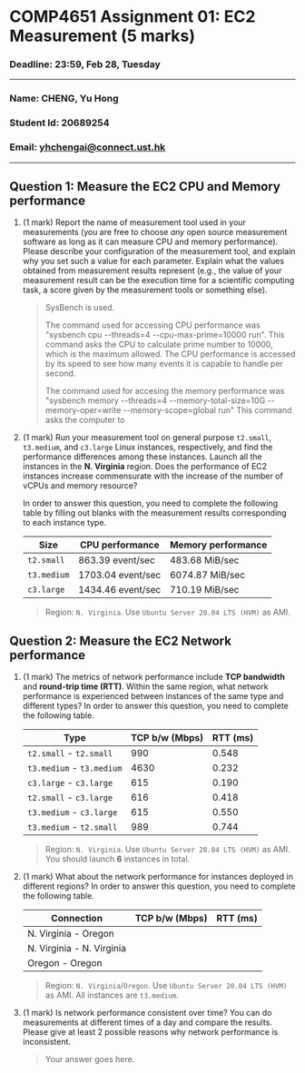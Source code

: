 # COMP4651 Assignment 01: EC2 Measurement (5 marks)

### Deadline: 23:59, Feb 28, Tuesday

---

### Name: CHENG, Yu Hong
### Student Id: 20689254

### Email: yhchengai@connect.ust.hk

---



## Question 1: Measure the EC2 CPU and Memory performance

1. (1 mark) Report the name of measurement tool used in your measurements (you are free to choose *any* open source measurement software as long as it can measure CPU and memory performance). Please describe your configuration of the measurement tool, and explain why you set such a value for each parameter. Explain what the values obtained from measurement results represent (e.g., the value of your measurement result can be the execution time for a scientific computing task, a score given by the measurement tools or something else).

    > SysBench is used. 
    > 
    > The command used for accessing CPU performance was "sysbench cpu --threads=4 --cpu-max-prime=10000 run".
    > This command asks the CPU to calculate prime number to 10000, which is the maximum allowed. 
    > The CPU performance is accessed by its speed to see how many events it is capable to handle per second.
    > 
    > The command used for accesing the memory performance was "sysbench memory --threads=4 --memory-total-size=10G --memory-oper=write --memory-scope=global run"
    > This command asks the computer to 

2. (1 mark) Run your measurement tool on general purpose `t2.small`, `t3.medium`, and `c3.large` Linux instances, respectively, and find the performance differences among these instances. Launch all the instances in the **N. Virginia** region. Does the performance of EC2 instances increase commensurate with the increase of the number of vCPUs and memory resource?

    In order to answer this question, you need to complete the following table by filling out blanks with the measurement results corresponding to each instance type.

    | Size        | CPU performance   | Memory performance |
    | ----------- | ----------------- | ------------------ |
    | `t2.small`  | 863.39  event/sec |  483.68 MiB/sec    |
    | `t3.medium` | 1703.04 event/sec |  6074.87 MiB/sec   |
    | `c3.large`  | 1434.46 event/sec |  710.19 MiB/sec    |

    > Region: `N. Virginia`. Use `Ubuntu Server 20.04 LTS (HVM)` as AMI.

## Question 2: Measure the EC2 Network performance

1. (1 mark) The metrics of network performance include **TCP bandwidth** and **round-trip time (RTT)**. Within the same region, what network performance is experienced between instances of the same type and different types? In order to answer this question, you need to complete the following table.

    | Type                      | TCP b/w (Mbps) | RTT (ms) |
    | ------------------------- | -------------- | -------- |
    | `t2.small` - ``t2.small`` | 990            |  0.548   |   
    | `t3.medium` - `t3.medium` | 4630           |  0.232   |   
    | `c3.large` - `c3.large`   | 615            |  0.190   |   
    | `t2.small` - `c3.large`   | 616            |  0.418   |
    | `t3.medium` - `c3.large`  | 615            |  0.550   |   
    | `t3.medium` - `t2.small`  | 989            |  0.744   |

    > Region: `N. Virginia`. Use `Ubuntu Server 20.04 LTS (HVM)` as AMI. You should launch **6** instances in total.

2. (1 mark) What about the network performance for instances deployed in different regions? In order to answer this question, you need to complete the following table.

    | Connection                | TCP b/w (Mbps) | RTT (ms) |
    | ------------------------- | -------------- | -------- |
    | N. Virginia - Oregon      |                |          |
    | N. Virginia - N. Virginia |                |          |
    | Oregon - Oregon           |                |          |

    > Region: `N. Virginia`/`Oregon`. Use `Ubuntu Server 20.04 LTS (HVM)` as AMI. All instances are `t3.medium`.
    
3. (1 mark) Is network performance consistent over time? You can do measurements at different times of a day and compare the results. Please give at least 2 possible reasons why network performance is inconsistent.

    > Your answer goes here.

